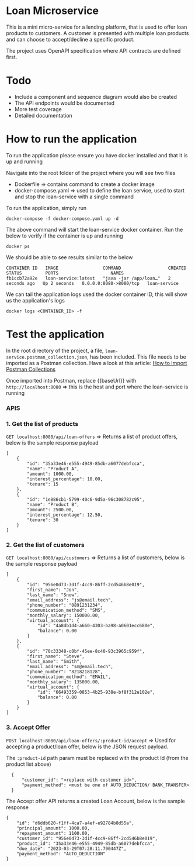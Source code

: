 # Loan Microservice
This is a mini micro-service for a lending platform, that is used to offer loan products to customers. 
A customer is presented with multiple loan products and can choose to accept/decline a specific product.

The project uses OpenAPI specification where API contracts are defined first.

# Todo

* Include a component and sequence diagram would also be created
* The API endpoints would be documented
* More test coverage
* Detailed documentation

# How to run the application

To run the application please ensure you have docker installed and that it is up and running

Navigate into the root folder of the project where you will see two files

* Dockerfile => contains command to create a docker image
* docker-compose.yaml => used to define the loan service, used to start and stop the loan-service with a single command 

To run the application, simply run
```
docker-compose -f docker-compose.yaml up -d
```
The above command will start the loan-service docker container. Run the below to verify if the container is up and running

```
docker ps
```

We should be able to see results similar to the below
```
CONTAINER ID   IMAGE                 COMMAND                  CREATED         STATUS         PORTS                    NAMES
fb1ccb72a92e   loan-service:latest   "java -jar /app/loan…"   2 seconds ago   Up 2 seconds   0.0.0.0:8080->8080/tcp   loan-service
```

We can tail the application logs used the docker container ID, this will show us the application's logs

```
docker logs <CONTAINER_ID> -f
```

# Test the application

In the root directory of the project, a file, ```loan-service.postman_collection.json```, has been included. This file needs to be imported as a Postman collection. 
Have a look at this article: [How to Import Postman Collections](https://learning.postman.com/docs/getting-started/importing-and-exporting-data/)

Once imported into Postman, replace {{baseUrl}} with ```http://localhost:8080``` => this is the host and port where the loan-service is running

### APIS

### 1. Get the list of products

```GET localhost:8080/api/loan-offers``` => Returns a list of product offers, below is the sample response payload

```
[
    {
        "id": "35a33e46-e555-4949-85db-a6077debfcca",
        "name": "Product A",
        "amount": 1000.00,
        "interest_percentage": 10.00,
        "tenure": 15
    },
    {
        "id": "1e886cb1-5799-40c6-9d5a-96c308782c95",
        "name": "Product B",
        "amount": 2500.00,
        "interest_percentage": 12.50,
        "tenure": 30
    }
]
```

### 2. Get the list of customers

```GET localhost:8080/api/customers``` => Returns a list of customers, below is the sample response payload

```
[
    {
        "id": "956e0d73-3d1f-4cc9-86ff-2cd546b8e019",
        "first_name": "Jon",
        "last_name": "Snow",
        "email_address": "js@email.tech",
        "phone_number": "0891231234",
        "communication_method": "SMS",
        "monthly_salary": 150000.00,
        "virtual_account": {
            "id": "4a8db1d4-a660-4303-ba98-a0601ecc680e",
            "balance": 0.00
        }
    },
    {
        "id": "70c33348-c0bf-45ee-8c40-93c3965c959f",
        "first_name": "Steve",
        "last_name": "Smith",
        "email_address": "sm@email.tech",
        "phone_number": "8218218128",
        "communication_method": "EMAIL",
        "monthly_salary": 135000.00,
        "virtual_account": {
            "id": "66493359-0853-4b25-938e-bf8f312e102e",
            "balance": 0.00
        }
    }
]
```

### 3. Accept Offer

```POST localhost:8080/api/loan-offers/:product-id/accept``` => Used for accepting a product/loan offer, below is the JSON request payload. 

The ```:product-id``` path param must be replaced with the product Id (from the product list above)

```
  {
      "customer_id": "<replace with customer id>",
      "payment_method": <must be one of AUTO_DEDUCTION/ BANK_TRANSFER>
  }
```

The Accept offer API returns a created Loan Account, below is the sample response

```
{
    "id": "d6ddb620-f1ff-4ca7-a4ef-e92784b8d55a",
    "principal_amount": 1000.00,
    "repayment_amount": 1100.00,
    "customer_id": "956e0d73-3d1f-4cc9-86ff-2cd546b8e019",
    "product_id": "35a33e46-e555-4949-85db-a6077debfcca",
    "due_date": "2023-03-29T07:28:11.790447Z",
    "payment_method": "AUTO_DEDUCTION"
}
```

